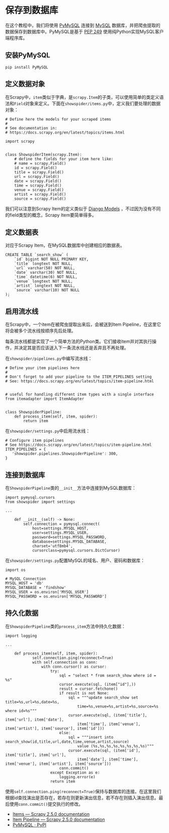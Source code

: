 # 保存到数据库

在这个教程中，我们将使用 [PyMySQL](https://github.com/PyMySQL/PyMySQL/) 连接到 [MySQL](https://www.mysql.com/) 数据库，并把爬虫提取的数据保存到数据库中。PyMySQL是基于 [PEP 249](https://www.python.org/dev/peps/pep-0249/) 使用纯Python实现MySQL客户端程序库。

## 安装PyMySQL

`pip install PyMySQL`

## 定义数据对象

在Scrapy中，`item`类似于字典，是`scrapy.Item`的子类，可以使用简单的类定义语法和`Field`对象来定义。下面在`showspider/items.py`中，定义我们要处理的数据对象：

```
# Define here the models for your scraped items
#
# See documentation in:
# https://docs.scrapy.org/en/latest/topics/items.html

import scrapy


class ShowspiderItem(scrapy.Item):
    # define the fields for your item here like:
    # name = scrapy.Field()
    id = scrapy.Field()
    title = scrapy.Field()
    url = scrapy.Field()
    date = scrapy.Field()
    time = scrapy.Field()
    venue = scrapy.Field()
    artist = scrapy.Field()
    source = scrapy.Field()
```

我们可以注意到Scrapy Item的定义类似于 [Django Models](https://docs.djangoproject.com/en/dev/topics/db/models/) ，不过因为没有不同的field类型的概念，Scrapy Item要简单得多。

## 定义数据表

对应于Scrapy Item，在MySQL数据库中创建相应的数据表。

```
CREATE TABLE `search_show` (
    `id` bigint NOT NULL PRIMARY KEY, 
    `title` longtext NOT NULL, 
    `url` varchar(50) NOT NULL, 
    `date` varchar(30) NOT NULL, 
    `time` datetime(6) NOT NULL, 
    `venue` longtext NOT NULL, 
    `artist` longtext NOT NULL, 
    `source` varchar(10) NOT NULL
);
```

## 启用流水线

在Scrapy中，一个item在被爬虫提取出来后，会被送到Item Pipeline，在这里它将会被多个流水线按顺序先后处理。

每条流水线都是实现了一个简单方法的Python类。它们接收item并对其执行操作，并决定其是否应该送入下一条流水线还是丢弃且不再处理。

在`showspider/pipelines.py`中编写流水线：

```
# Define your item pipelines here
#
# Don't forget to add your pipeline to the ITEM_PIPELINES setting
# See: https://docs.scrapy.org/en/latest/topics/item-pipeline.html


# useful for handling different item types with a single interface
from itemadapter import ItemAdapter


class ShowspiderPipeline:
    def process_item(self, item, spider):
        return item
```

在`showspider/settings.py`中启用流水线：

```
# Configure item pipelines
# See https://docs.scrapy.org/en/latest/topics/item-pipeline.html
ITEM_PIPELINES = {
   'showspider.pipelines.ShowspiderPipeline': 300,
}
```

## 连接到数据库

在`ShowspiderPipeline`类的`__init__`方法中连接到MySQL数据库：

```
import pymysql.cursors
from showspider import settings

...

    def __init__(self) -> None:
        self.connection = pymysql.connect(
            host=settings.MYSQL_HOST,
            user=settings.MYSQL_USER,
            password=settings.MYSQL_PASSWORD,
            database=settings.MYSQL_DATABASE,
            charset='utf8mb4',
            cursorclass=pymysql.cursors.DictCursor)
```

在`showspider/settings.py`配置MySQL的域名、用户、密码和数据库：

```
import os

# MySQL Connection
MYSQL_HOST = 'db'
MYSQL_DATABASE = 'findshow'
MYSQL_USER = os.environ['MYSQL_USER']
MYSQL_PASSWORD = os.environ['MYSQL_PASSWORD']
```

## 持久化数据

在`ShowspiderPipeline`类的`process_item`方法中持久化数据：

```
import logging

...

    def process_item(self, item, spider):
            self.connection.ping(reconnect=True)
            with self.connection as conn:
                with conn.cursor() as cursor:
                    try:
                        sql = "select * from search_show where id = %s"
                        cursor.execute(sql, (item["id"],))
                        result = cursor.fetchone()
                        if result is not None:
                            sql = """update search_show set title=%s,url=%s,date=%s,
                                time=%s,venue=%s,artist=%s,source=%s where id=%s"""
                            cursor.execute(sql, (item['title'], item['url'], item['date'], 
                                item['time'], item['venue'], item['artist'], item['source'], item['id']))
                        else:
                            sql = """insert into search_show(id,title,url,date,time,venue,artist,source)
                                value (%s,%s,%s,%s,%s,%s,%s,%s)"""
                            cursor.execute(sql, (item['id'], item['title'], item['url'], 
                                item['date'], item['time'], item['venue'], item['artist'], item['source']))
                        conn.commit()
                    except Exception as e:
                        logging.error(e)
                    return item
```

使用`self.connection.ping(reconnect=True)`保持与数据库的连接。在这里我们根据id查找演出是否存在，若存在则更新演出信息，若不存在则插入演出信息。最后使用`conn.commit()`提交执行的修改。

- [Items — Scrapy 2.5.0 documentation](https://docs.scrapy.org/en/latest/topics/items.html)
- [Item Pipeline — Scrapy 2.5.0 documentation](https://docs.scrapy.org/en/latest/topics/item-pipeline.html)
- [PyMySQL · PyPI](https://pypi.org/project/PyMySQL/)